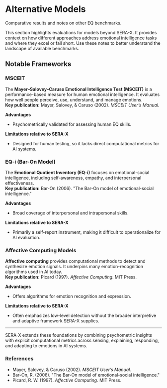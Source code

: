 # Alternative Models

Comparative results and notes on other EQ benchmarks.

This section highlights evaluations for models beyond SERA-X. It provides context on how different approaches address emotional intelligence tasks and where they excel or fall short. Use these notes to better understand the landscape of available benchmarks.

## Notable Frameworks

### MSCEIT
The **Mayer–Salovey–Caruso Emotional Intelligence Test (MSCEIT)** is a performance-based measure for human emotional intelligence. It evaluates how well people perceive, use, understand, and manage emotions.  
**Key publication:** Mayer, Salovey, & Caruso (2002). *MSCEIT User’s Manual.*

**Advantages**
- Psychometrically validated for assessing human EQ skills.

**Limitations relative to SERA-X**
- Designed for human testing, so it lacks direct computational metrics for AI systems.

### EQ-i (Bar-On Model)
The **Emotional Quotient Inventory (EQ-i)** focuses on emotional-social intelligence, including self-awareness, empathy, and interpersonal effectiveness.  
**Key publication:** Bar-On (2006). "The Bar-On model of emotional-social intelligence."

**Advantages**
- Broad coverage of interpersonal and intrapersonal skills.

**Limitations relative to SERA-X**
- Primarily a self-report instrument, making it difficult to operationalize for AI evaluation.

### Affective Computing Models
**Affective computing** provides computational methods to detect and synthesize emotion signals. It underpins many emotion-recognition algorithms used in AI today.  
**Key publication:** Picard (1997). *Affective Computing*. MIT Press.

**Advantages**
- Offers algorithms for emotion recognition and expression.

**Limitations relative to SERA-X**
- Often emphasizes low-level detection without the broader interpretive and adaptive framework SERA-X supplies.

---

SERA-X extends these foundations by combining psychometric insights with explicit computational metrics across sensing, explaining, responding, and adapting to emotions in AI systems.

### References
- Mayer, Salovey, & Caruso (2002). *MSCEIT User’s Manual.*
- Bar-On, R. (2006). "The Bar-On model of emotional-social intelligence."
- Picard, R. W. (1997). *Affective Computing*. MIT Press.
